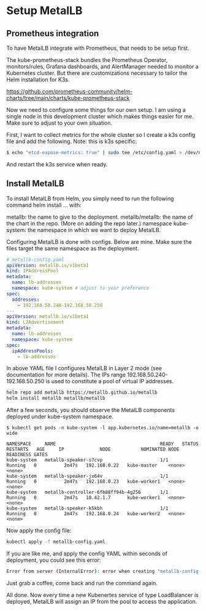 # Setup MetalLB

## Prometheus integration

To have MetalLB integrate with Prometheus, that needs to be setup first.

The kube-prometheus-stack bundles the Prometheus Operator, monitors/rules, Grafana dashboards, and AlertManager needed to monitor a Kubernetes cluster. But there are customizations necessary to tailor the Helm installation for K3s.

https://github.com/prometheus-community/helm-charts/tree/main/charts/kube-prometheus-stack

Now we need to configure some things for our own setup. I am using a single node in this development cluster which makes things easier for me. Make sure to adjust to your own situation.

First, I want to collect metrics for the whole cluster so I create a k3s config file and add the following. Note: this is k3s specific:
```bash
$ echo "etcd-expose-metrics: true" | sudo tee /etc/config.yaml > /dev/null
```

And restart the k3s service when ready.

## Install MetalLB

To install MetalLB from Helm, you simply need to run the following command helm install ... with:

metallb: the name to give to the deployment.
metallb/metallb: the name of the chart in the repo. (More on adding the repo later.)
namespace kube-system: the namespace in which we want to deploy MetalLB.

Configuring MetalLB is done with configs. Below are mine. Make sure the files target the same namespace as the deployment.
```yaml
# metallb-config.yaml
apiVersion: metallb.io/v1beta1
kind: IPAddressPool
metadata:
  name: lb-addresses
  namespace: kube-system # adjust to your preference
spec:
  addresses:
    - 192.168.50.240-192.168.50.250
---
apiVersion: metallb.io/v1beta1
kind: L2Advertisement
metadata:
  name: lb-addresses
  namespace: kube-system
spec:
  ipAddressPools:
    - lb-addresses
```

In above YAML file I configures MetalLB in Layer 2 mode (see documentation for more details). The IPs range 192.168.50.240-192.168.50.250 is used to constitute a pool of virtual IP addresses.

```bash
helm repo add metallb https://metallb.github.io/metallb
helm install metallb metallb/metallb
```
After a few seconds, you should observe the MetalLB components deployed under kube-system namespace.

```
$ kubectl get pods -n kube-system -l app.kubernetes.io/name=metallb -o wide

NAMESPACE     NAME                                      READY   STATUS    RESTARTS   AGE     IP             NODE           NOMINATED NODE   READINESS GATES
kube-system   metallb-speaker-s7cvp                     1/1     Running   0          2m47s   192.168.0.22   kube-master    <none>           <none>
kube-system   metallb-speaker-jx64v                     1/1     Running   0          2m47s   192.168.0.23   kube-worker1   <none>           <none>
kube-system   metallb-controller-6fb88ff94b-4g256       1/1     Running   0          2m47s   10.42.1.7      kube-worker1   <none>           <none>
kube-system   metallb-speaker-k5kbh                     1/1     Running   0          2m47s   192.168.0.24   kube-worker2   <none>           <none>
```

Now apply the config file:
```bash
kubectl apply -f metallb-config.yaml
```

If you are like me, and apply the config YAML within seconds of deployment, you could see this error:
```bash
Error from server (InternalError): error when creating "metallb-config.yaml": Internal error occurred: failed calling webhook "ipaddresspoolvalidationwebhook.metallb.io": failed to call webhook: Post "https://metallb-webhook-service.kube-system.svc:443/validate-metallb-io-v1beta1-ipaddresspool?timeout=10s": no endpoints available for service "metallb-webhook-service"
```
Just grab a coffee, come back and run the command again.

All done. Now every time a new Kubenertes service of type LoadBalancer is deployed, MetalLB will assign an IP from the pool to access the application.

